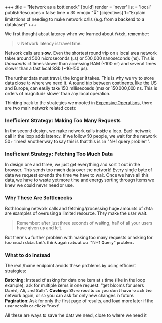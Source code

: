 +++
title = "Network as a bottleneck"
[build]
  render = 'never'
  list = 'local'
  publishResources = false
time = 30
emoji= "⏳"
[objectives]
    1="Explain limitations of needing to make network calls (e.g. from a backend to a database)"
+++

We first thought about latency when we learned about `fetch`, remember:

> 💡 Network latency is travel time.

Network calls are **slow**. Even the shortest round trip on a local area network takes around 500 microseconds (µs) or 500,000 nanoseconds (ns). This is _thousands_ of times slower than accessing RAM (~100 ns) and several times slower than a fast local SSD (~16-150 µs).

The further data must travel, the longer it takes. This is why we try to store data close to where we need it. A round trip between continents, like the US and Europe, can easily take 150 milliseconds (ms) or 150,000,000 ns. This is orders of magnitude slower than any local operation.

Thinking back to the strategies we mooted in [Expensive Operations](#expensive-operations), there are two main network related costs:

### Inefficient Strategy: Making Too Many Requests

In the second design, we make network calls inside a loop. Each network call in the loop adds latency. If we follow 50 people, we wait for the network 50+ times! Another way to say this is that this is an "N+1 query problem".

### Inefficient Strategy: Fetching Too Much Data

In design one and three, we just get everything and sort it out in the browser. This sends too much data over the network! Every single byte of data we request extends the time we have to wait. Once we have all this data, we have to waste yet more time and energy sorting through items we knew we could never need or use. 

### Why These Are Bottlenecks

Both looping network calls and fetching/processing huge amounts of data are examples of overusing a limited resource. They make the user wait.

> Remember: after just three seconds of waiting, half of all your users have given up and left.

But there's a further problem with making too many requests or asking for too much data. Let's think again about our "N+1 Query" problem. 


### What to do instead

The real /home endpoint avoids these problems by using efficient strategies:

**Batching**: Instead of asking for data one item at a time (like in the loop example), ask for multiple items in one request: "get blooms for users Daniel, Ali, and Sally".
**Caching**: Store results so you don't have to ask the network again, or so you can ask for only new changes in future.
**Pagination**: Ask for only the first page of results, and load more later if the user scrolls or clicks "next".

All these are ways to save the data we need, close to where we need it. 
